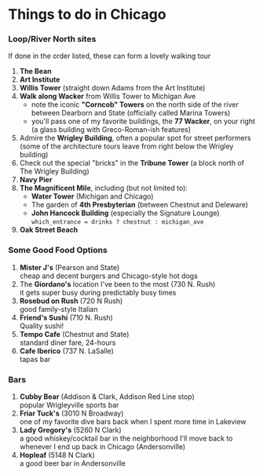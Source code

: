# Things to do in Chicago

### Loop/River North sites
If done in the order listed, these can form a lovely walking tour

1. __The Bean__
1. __Art Institute__
1. __Willis Tower__ (straight down Adams from the Art Institute)
1. __Walk along Wacker__ from Willis Tower to Michigan Ave
    * note the iconic __"Corncob" Towers__ on the north side of the river between Dearborn and State (officially called Marina Towers)
    * you'll pass one of my favorite buildings, the __77 Wacker__, on your right (a glass building with Greco-Roman-ish features)
1. Admire the __Wrigley Building__, often a popular spot for street performers (some of the architecture tours leave from right below the Wrigley building)
1. Check out the special "bricks" in the __Tribune Tower__ (a block north of The Wrigley Building)
1. __Navy Pier__
1. __The Magnificent Mile__, including (but not limited to):
    * __Water Tower__ (Michigan and Chicago)
    * The garden of __4th Presbyterian__ (between Chestnut and Deleware)
    * __John Hancock Building__ (especially the Signature Lounge)  
    `which_entrance = drinks ? chestnut : michigan_ave`
1. __Oak Street Beach__

### Some Good Food Options
1. __Mister J's__ (Pearson and State)  
cheap and decent burgers and Chicago-style hot dogs
1. The __Giordano's__ location I've been to the most (730 N. Rush)  
it gets super busy during predictably busy times
1. __Rosebud on Rush__ (720 N Rush)  
good family-style Italian
1. __Friend's Sushi__ (710 N. Rush)  
Quality sushi!
1. __Tempo Cafe__ (Chestnut and State)  
standard diner fare, 24-hours
1. __Cafe Iberico__ (737 N. LaSalle)  
tapas bar

### Bars
1. __Cubby Bear__ (Addison & Clark, Addison Red Line stop)  
popular Wrigleyville sports bar
1. __Friar Tuck's__ (3010 N Broadway)  
one of my favorite dive bars back when I spent more time in Lakeview
1. __Lady Gregory's__ (5260 N Clark)  
a good whiskey/cocktail bar in the neighborhood I'll move back to whenever I end up back in Chicago (Andersonville)
1. __Hopleaf__ (5148 N Clark)  
a good beer bar in Andersonville
